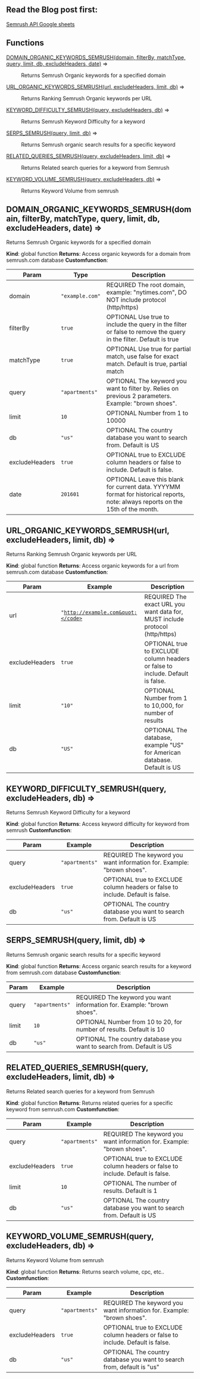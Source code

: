 ## Read the Blog post first: 
<a href="http://opensourceseo.org/semrush-api-library-google-sheets-google-scripts">Semrush API Google sheets</a>

## Functions

<dl>
<dt><a href="#domainOrganicKeywords">DOMAIN_ORGANIC_KEYWORDS_SEMRUSH(domain, filterBy, matchType, query, limit, db, excludeHeaders, date)</a> ⇒</dt>
<dd><p>Returns Semrush Organic keywords for a specified domain</p>
</dd>
<dt><a href="#urlOrganicKeywords">URL_ORGANIC_KEYWORDS_SEMRUSH(url, excludeHeaders, limit, db)</a> ⇒</dt>
<dd><p>Returns Ranking Semrush Organic keywords per URL</p>
</dd>
<dt><a href="#keywordDifficulty">KEYWORD_DIFFICULTY_SEMRUSH(query, excludeHeaders, db)</a> ⇒</dt>
<dd><p>Returns Semrush Keyword Difficulty for a keyword</p>
</dd>
<dt><a href="#serps">SERPS_SEMRUSH(query, limit, db)</a> ⇒</dt>
<dd><p>Returns Semrush organic search results for a specific keyword</p>
</dd>
<dt><a href="#relatedQueries">RELATED_QUERIES_SEMRUSH(query, excludeHeaders, limit, db)</a> ⇒</dt>
<dd><p>Returns Related search queries for a keyword from Semrush</p>
</dd>
<dt><a href="#keywordVolume">KEYWORD_VOLUME_SEMRUSH(query, excludeHeaders, db)</a> ⇒</dt>
<dd><p>Returns Keyword Volume from semrush</p>
</dd>
</dl>

<a name="domainOrganicKeywords"></a>

## DOMAIN_ORGANIC_KEYWORDS_SEMRUSH(domain, filterBy, matchType, query, limit, db, excludeHeaders, date) ⇒
Returns Semrush Organic keywords for a specified domain

**Kind**: global function
**Returns**: Access organic keywords for a domain from semrush.com database
**Customfunction**:

| Param | Type | Description |
| --- | --- | --- |
| domain | <code>&quot;example.com&quot;</code> | REQUIRED The root domain, example: "nytimes.com", DO NOT include protocol (http/https) |
| filterBy | <code>true</code> | OPTIONAL Use true to include the query in the filter or false to remove the query in the filter. Default is true |
| matchType | <code>true</code> | OPTIONAL Use true for partial match, use false for exact match. Default is true, partial match |
| query | <code>&quot;apartments&quot;</code> | OPTIONAL The keyword you want to filter by. Relies on previous 2 parameters. Example: "brown shoes". |
| limit | <code>10</code> | OPTIONAL Number from 1 to 10000 |
| db | <code>&quot;us&quot;</code> | OPTIONAL The country database you want to search from. Default is US |
| excludeHeaders | <code>true</code> | OPTIONAL true to EXCLUDE column headers or false to include. Default is false. |
| date | <code>201601</code> | OPTIONAL Leave this blank for current data. YYYYMM format for historical reports, note: always reports on the 15th of the month. |

<a name="urlOrganicKeywords"></a>

## URL_ORGANIC_KEYWORDS_SEMRUSH(url, excludeHeaders, limit, db) ⇒
Returns Ranking Semrush Organic keywords per URL

**Kind**: global function
**Returns**: Access organic keywords for a url from semrush.com database
**Customfunction**:

| Param | Example | Description |
| --- | --- | --- |
| url | <code>&quot;http://example.com&quot;</code> | REQUIRED The exact URL you want data for, MUST include protocol (http/https) |
| excludeHeaders | <code>true</code> | OPTIONAL true to EXCLUDE column headers or false to include. Default is false. |
| limit | <code>&quot;10&quot;</code> | OPTIONAL Number from 1 to 10,000, for number of results |
| db | <code>&quot;US&quot;</code> | OPTIONAL The database, example "US" for American database. Default is US |

<a name="keywordDifficulty"></a>

## KEYWORD_DIFFICULTY_SEMRUSH(query, excludeHeaders, db) ⇒
Returns Semrush Keyword Difficulty for a keyword

**Kind**: global function
**Returns**: Access keyword difficulty for keyword from semrush
**Customfunction**:

| Param | Example | Description |
| --- | --- | --- |
| query | <code>&quot;apartments&quot;</code> | REQUIRED The keyword you want information for. Example: "brown shoes". |
| excludeHeaders | <code>true</code> | OPTIONAL true to EXCLUDE column headers or false to include. Default is false. |
| db | <code>&quot;us&quot;</code> | OPTIONAL The country database you want to search from. Default is US |

<a name="serps"></a>

## SERPS_SEMRUSH(query, limit, db) ⇒
Returns Semrush organic search results for a specific keyword

**Kind**: global function
**Returns**: Access organic search results for a keyword from semrush.com database
**Customfunction**:

| Param | Example | Description |
| --- | --- | --- |
| query | <code>&quot;apartments&quot;</code> | REQUIRED The keyword you want information for. Example: "brown shoes". |
| limit | <code>10</code> | OPTIONAL Number from 10 to 20, for number of results. Default is 10 |
| db | <code>&quot;us&quot;</code> | OPTIONAL The country database you want to search from. Default is US |

<a name="relatedQueries"></a>

## RELATED_QUERIES_SEMRUSH(query, excludeHeaders, limit, db) ⇒
Returns Related search queries for a keyword from Semrush

**Kind**: global function
**Returns**: Returns related queries for a specific keyword from semrush.com
**Customfunction**:

| Param | Example | Description |
| --- | --- | --- |
| query | <code>&quot;apartments&quot;</code> | REQUIRED The keyword you want information for. Example: "brown shoes". |
| excludeHeaders | <code>true</code> | OPTIONAL true to EXCLUDE column headers or false to include. Default is false. |
| limit | <code>10</code> | OPTIONAL The number of results. Default is 1 |
| db | <code>&quot;us&quot;</code> | OPTIONAL The country database you want to search from. Default is US |

<a name="keywordVolume"></a>

## KEYWORD_VOLUME_SEMRUSH(query, excludeHeaders, db) ⇒
Returns Keyword Volume from semrush

**Kind**: global function
**Returns**: Returns search volume, cpc, etc..
**Customfunction**:

| Param | Example | Description |
| --- | --- | --- |
| query | <code>&quot;apartments&quot;</code> | REQUIRED The keyword you want information for. Example: "brown shoes". |
| excludeHeaders | <code>true</code> | OPTIONAL true to EXCLUDE column headers or false to include. Default is false. |
| db | <code>&quot;us&quot;</code> | OPTIONAL The country database you want to search from, default is "us" |
